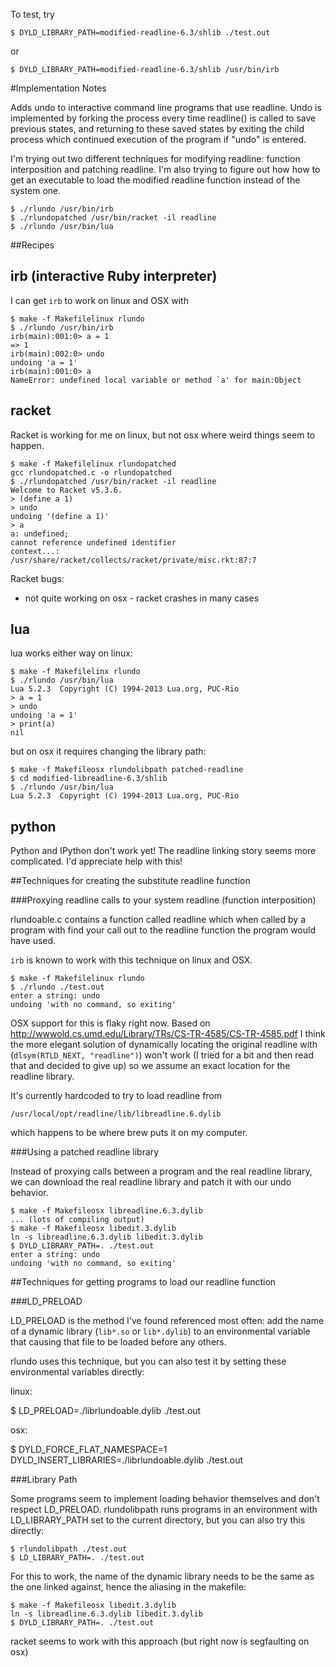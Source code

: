 To test, try

    $ DYLD_LIBRARY_PATH=modified-readline-6.3/shlib ./test.out

or

    $ DYLD_LIBRARY_PATH=modified-readline-6.3/shlib /usr/bin/irb



#Implementation Notes

Adds undo to interactive command line programs that use readline.
Undo is implemented by forking the process every time readline()
is called to save previous states, and returning to these saved
states by exiting the child process which continued execution of
the program if "undo" is entered.

I'm trying out two different techniques for modifying readline: function interposition
and patching readline.
I'm also trying to figure out how how to get an executable to load the modified
readline function instead of the system one.

    $ ./rlundo /usr/bin/irb
    $ ./rlundopatched /usr/bin/racket -il readline
    $ ./rlundo /usr/bin/lua

##Recipes

irb (interactive Ruby interpreter)
----------------------------------

I can get `irb` to work on linux and OSX with 

    $ make -f Makefilelinux rlundo
    $ ./rlundo /usr/bin/irb
    irb(main):001:0> a = 1
    => 1
    irb(main):002:0> undo
    undoing 'a = 1'
    irb(main):001:0> a
    NameError: undefined local variable or method `a' for main:Object

racket
------

Racket is working for me on linux, but not osx where weird things seem to happen.

    $ make -f Makefilelinux rlundopatched
    gcc rlundopatched.c -o rlundopatched
    $ ./rlundopatched /usr/bin/racket -il readline
    Welcome to Racket v5.3.6.
    > (define a 1)
    > undo
    undoing '(define a 1)'
    > a
    a: undefined;
    cannot reference undefined identifier
    context...:
    /usr/share/racket/collects/racket/private/misc.rkt:87:7

Racket bugs:
* not quite working on osx - racket crashes in many cases

lua
---

lua works either way on linux:

    $ make -f Makefilelinx rlundo
    $ ./rlundo /usr/bin/lua
    Lua 5.2.3  Copyright (C) 1994-2013 Lua.org, PUC-Rio
    > a = 1
    > undo
    undoing 'a = 1'
    > print(a)
    nil

but on osx it requires changing the library path:

    $ make -f Makefileosx rlundolibpath patched-readline
    $ cd modified-libreadline-6.3/shlib
    $ ./rlundo /usr/bin/lua
    Lua 5.2.3  Copyright (C) 1994-2013 Lua.org, PUC-Rio

python
------

Python and IPython don't work yet! The readline linking story seems more
complicated. I'd appreciate help with this!

##Techniques for creating the substitute readline function

###Proxying readline calls to your system readline (function interposition)

rlundoable.c contains a function called readline which when called by a program with
find your call out to the readline function the program would have used.

`irb` is known to work with this technique on linux and OSX.

    $ make -f Makefilelinux rlundo
    $ ./rlundo ./test.out
    enter a string: undo
    undoing 'with no command, so exiting'

OSX support for this is flaky right now.
Based on http://wwwold.cs.umd.edu/Library/TRs/CS-TR-4585/CS-TR-4585.pdf
I think the more elegant solution of dynamically locating the
original readline with (`dlsym(RTLD_NEXT, "readline")`) won't work
(I tried for a bit and then read that and decided to give up)
so we assume an exact location for the readline library.

It's currently hardcoded to try to load readline from

    /usr/local/opt/readline/lib/libreadline.6.dylib

which happens to be where brew puts it on my computer.

###Using a patched readline library

Instead of proxying calls between a program and the real readline library,
we can download the real readline library and patch it with our undo behavior.

    $ make -f Makefileosx libreadline.6.3.dylib
    ... (lots of compiling output)
    $ make -f Makefileosx libedit.3.dylib
    ln -s libreadline.6.3.dylib libedit.3.dylib
    $ DYLD_LIBRARY_PATH=. ./test.out
    enter a string: undo
    undoing 'with no command, so exiting'

##Techniques for getting programs to load our readline function

###LD_PRELOAD

LD_PRELOAD is the method I've found referenced most often: add the name of
a dynamic library (`lib*.so` or `lib*.dylib`) to an environmental variable
that causing that file to be loaded before any others.

rlundo uses this technique, but you can also test it by setting these environmental
variables directly:

linux: 

  $ LD_PRELOAD=./librlundoable.dylib ./test.out

osx:

  $ DYLD_FORCE_FLAT_NAMESPACE=1 DYLD_INSERT_LIBRARIES=./librlundoable.dylib ./test.out

###Library Path

Some programs seem to implement loading behavior themselves and don't respect LD_PRELOAD.
rlundolibpath runs programs in an environment with LD_LIBRARY_PATH set to the current directory,
but you can also try this directly:

    $ rlundolibpath ./test.out
    $ LD_LIBRARY_PATH=. ./test.out

For this to work, the name of the dynamic library needs to be the same as the one linked against,
hence the aliasing in the makefile:

    $ make -f Makefileosx libedit.3.dylib
    ln -s libreadline.6.3.dylib libedit.3.dylib
    $ DYLD_LIBRARY_PATH=. ./test.out

racket seems to work with this approach (but right now is segfaulting on osx)
